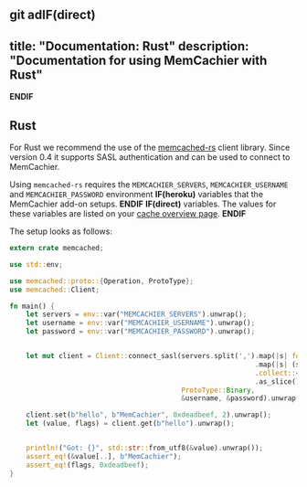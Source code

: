 git ad**IF(direct)**
---
title: "Documentation: Rust"
description: "Documentation for using MemCachier with Rust"
---
**ENDIF**

## Rust

For Rust we recommend the use of the
[memcached-rs](https://github.com/zonyitoo/memcached-rs) client library. Since
version 0.4 it supports SASL authentication and can be used to connect to
MemCachier.

Using `memcached-rs` requires the `MEMCACHIER_SERVERS`, `MEMCACHIER_USERNAME` and
`MEMCACHIER_PASSWORD` environment
**IF(heroku)**
variables that the MemCachier add-on setups.
**ENDIF**
**IF(direct)**
variables. The values for these variables are listed on your
[cache overview page](https://www.memcachier.com/caches).
**ENDIF**

The setup looks as follows:

```rust
extern crate memcached;

use std::env;

use memcached::proto::{Operation, ProtoType};
use memcached::Client;

fn main() {
    let servers = env::var("MEMCACHIER_SERVERS").unwrap();
    let username = env::var("MEMCACHIER_USERNAME").unwrap();
    let password = env::var("MEMCACHIER_PASSWORD").unwrap();


    let mut client = Client::connect_sasl(servers.split(',').map(|s| format!("{}{}", "tcp://", s))
                                                            .map(|s| (s, 1))
                                                            .collect::<Vec<(String, usize)>>()
                                                            .as_slice(),
                                          ProtoType::Binary,
                                          &username, &password).unwrap();

    client.set(b"hello", b"MemCachier", 0xdeadbeef, 2).unwrap();
    let (value, flags) = client.get(b"hello").unwrap();


    println!("Got: {}", std::str::from_utf8(&value).unwrap());
    assert_eq!(&value[..], b"MemCachier");
    assert_eq!(flags, 0xdeadbeef);
}
```
